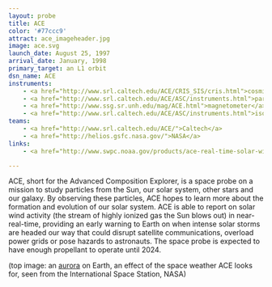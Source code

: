 ```yaml
---
layout: probe
title: ACE
color: '#77ccc9'
attract: ace_imageheader.jpg
image: ace.svg
launch_date: August 25, 1997
arrival_date: January, 1998
primary_target: an L1 orbit
dsn_name: ACE
instruments:
    - <a href="http://www.srl.caltech.edu/ACE/CRIS_SIS/cris.html">cosmic ray spectrometer</a>
    - <a href="http://www.srl.caltech.edu/ACE/ASC/instruments.html">particle sensors</a>
    - <a href="http://www.ssg.sr.unh.edu/mag/ACE.html">magnetometer</a>
    - <a href="http://www.srl.caltech.edu/ACE/ASC/instruments.html">isotope spectrometers</a>
teams:
    - <a href="http://www.srl.caltech.edu/ACE/">Caltech</a>
    - <a href="http://helios.gsfc.nasa.gov/">NASA</a>
links:
    - <a href="http://www.swpc.noaa.gov/products/ace-real-time-solar-wind">real-time solar wind data</a> from ACE

---
```

ACE, short for the Advanced Composition Explorer, is a space probe on a mission to study particles from the Sun, our solar system, other stars and our galaxy. By observing these particles, ACE hopes to learn more about the formation and evolution of our solar system. ACE is able to report on solar wind activity (the stream of highly ionized gas the Sun blows out) in near-real-time, providing an early warning to Earth on when  intense solar storms are headed our way that could disrupt satellite communications, overload power grids or pose hazards to astronauts. The space probe is expected to have enough propellant to operate until 2024.

<div class="caption">(top image: an <a href="http://www.nasa.gov/content/aurora-australis-or-the-southern-lights-0/">aurora</a> on Earth, an effect of the space weather ACE looks for, seen from the International Space Station, NASA)</div>

